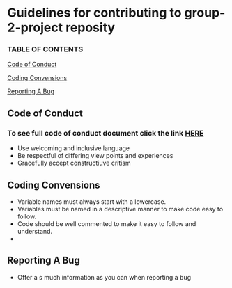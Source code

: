 # Guidelines for contributing to group-2-project reposity 

### TABLE OF CONTENTS

[Code of Conduct](#code-of-conduct)

[Coding Convensions](#coding-convensions)

[Reporting A Bug](#reporting-a-bug)

## Code of Conduct 
### To see full code of conduct document click the link [HERE](https://github.com/TDiggens/group-2-project/blob/master/CODE_OF_CONDUCT.md)

* Use welcoming and inclusive language
* Be respectful of differing view points and experiences
* Gracefully accept constructiuve critism



## Coding Convensions 

* Variable names must always start with a lowercase. 
* Variables must be named in a descriptive manner to make code easy to follow.
* Code should be well commented to make it easy to follow and understand.
* 

## Reporting A Bug

* Offer a s much information as you can when reporting a bug
